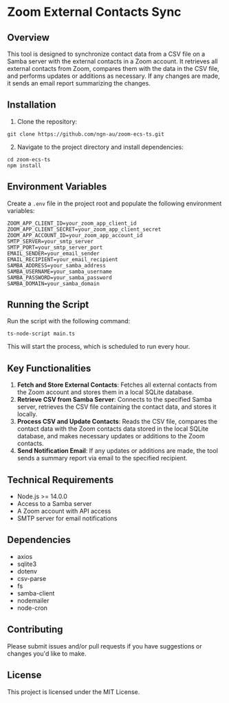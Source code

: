 # Zoom External Contacts Sync 

## Overview
This tool is designed to synchronize contact data from a CSV file on a Samba server with the external contacts in a Zoom account. It retrieves all external contacts from Zoom, compares them with the data in the CSV file, and performs updates or additions as necessary. If any changes are made, it sends an email report summarizing the changes.

## Installation
1. Clone the repository:
```
git clone https://github.com/ngn-au/zoom-ecs-ts.git
```
2. Navigate to the project directory and install dependencies:
```
cd zoom-ecs-ts
npm install
```

## Environment Variables
Create a `.env` file in the project root and populate the following environment variables:

```
ZOOM_APP_CLIENT_ID=your_zoom_app_client_id
ZOOM_APP_CLIENT_SECRET=your_zoom_app_client_secret
ZOOM_APP_ACCOUNT_ID=your_zoom_app_account_id
SMTP_SERVER=your_smtp_server
SMTP_PORT=your_smtp_server_port
EMAIL_SENDER=your_email_sender
EMAIL_RECIPIENT=your_email_recipient
SAMBA_ADDRESS=your_samba_address
SAMBA_USERNAME=your_samba_username
SAMBA_PASSWORD=your_samba_password
SAMBA_DOMAIN=your_samba_domain
```

## Running the Script
Run the script with the following command:
```
ts-node-script main.ts
```
This will start the process, which is scheduled to run every hour.

## Key Functionalities
1. **Fetch and Store External Contacts**: Fetches all external contacts from the Zoom account and stores them in a local SQLite database.
2. **Retrieve CSV from Samba Server**: Connects to the specified Samba server, retrieves the CSV file containing the contact data, and stores it locally.
3. **Process CSV and Update Contacts**: Reads the CSV file, compares the contact data with the Zoom contacts data stored in the local SQLite database, and makes necessary updates or additions to the Zoom contacts.
4. **Send Notification Email**: If any updates or additions are made, the tool sends a summary report via email to the specified recipient.

## Technical Requirements
- Node.js >= 14.0.0
- Access to a Samba server
- A Zoom account with API access
- SMTP server for email notifications

## Dependencies
- axios
- sqlite3
- dotenv
- csv-parse
- fs
- samba-client
- nodemailer
- node-cron

## Contributing
Please submit issues and/or pull requests if you have suggestions or changes you'd like to make.

## License
This project is licensed under the MIT License.

